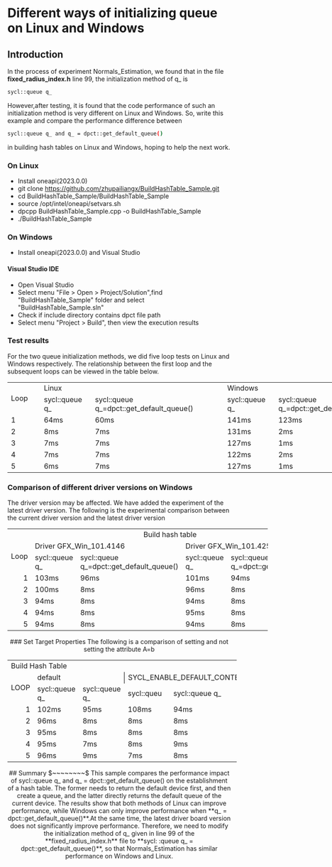 # Different ways of initializing queue on Linux and Windows
## Introduction
In the process of experiment Normals_Estimation, we found that in the file **fixed_radius_index.h** line 99, the initialization method of q_ is 
```bash
sycl::queue q_ 
```
However,after testing, it is found that the code performance of such an initialization method is very different on Linux and Windows.
So, write this example and compare the performance difference between 
```bash
sycl::queue q_ and q_ = dpct::get_default_queue()
```
in building hash tables on Linux and Windows, hoping to help the next work.

### On Linux
* Install oneapi(2023.0.0)
* git clone https://github.com/zhupailiangx/BuildHashTable_Sample.git
* cd BuildHashTable_Sample/BuildHashTable_Sample
* source /opt/intel/oneapi/setvars.sh
* dpcpp BuildHashTable_Sample.cpp -o BuildHashTable_Sample
* ./BuildHashTable_Sample

### On Windows
* Install oneapi(2023.0.0) and  Visual Studio
#### Visual Studio IDE
* Open Visual Studio
* Select menu "File > Open > Project/Solution",find "BuildHashTable_Sample" folder and select "BuildHashTable_Sample.sln"
* Check if include directory contains dpct file path
* Select menu "Project > Build", then view the execution results

### Test results
For the two queue initialization methods, we did five loop tests on Linux and Windows respectively. The relationship between the first loop and the subsequent loops can be viewed in the table below.

<table border=0 cellpadding=0 cellspacing=0 width=902 style='border-collapse:
 collapse;table-layout:fixed;width:676pt'>
 <col width=64 style='width:48pt'>
 <col width=115 style='mso-width-source:userset;mso-width-alt:4205;width:86pt'>
 <col width=304 style='mso-width-source:userset;mso-width-alt:11117;width:228pt'>
 <col width=115 style='mso-width-source:userset;mso-width-alt:4205;width:86pt'>
 <col width=304 style='mso-width-source:userset;mso-width-alt:11117;width:228pt'>
 <tr height=20 style='height:15.0pt'>
  <td rowspan=2 height=40 class=xl65 width=64 style='height:30.0pt;width:48pt'>Loop</td>
  <td colspan=2 class=xl66 width=419 style='border-left:none;width:314pt'>Linux</td>
  <td colspan=2 class=xl66 width=419 style='border-left:none;width:314pt'>Windows</td>
 </tr>
 <tr height=20 style='height:15.0pt'>
  <td height=20 class=xl67 style='height:15.0pt;border-top:none;border-left:
  none'>sycl::queue q_</td>
  <td class=xl67 style='border-top:none;border-left:none'>sycl::queue
  q_=dpct::get_default_queue()</td>
  <td class=xl67 style='border-top:none;border-left:none'>sycl::queue q_</td>
  <td class=xl67 style='border-top:none;border-left:none'>sycl::queue
  q_=dpct::get_default_queue()</td>
 </tr>
 <tr height=20 style='height:15.0pt'>
  <td height=20 class=xl65 style='height:15.0pt;border-top:none'>1</td>
  <td class=xl66 style='border-top:none;border-left:none'>64ms</td>
  <td class=xl66 style='border-top:none;border-left:none'>60ms</td>
  <td class=xl66 style='border-top:none;border-left:none'>141ms</td>
  <td class=xl66 style='border-top:none;border-left:none'>123ms</td>
 </tr>
 <tr height=20 style='height:15.0pt'>
  <td height=20 class=xl65 style='height:15.0pt;border-top:none'>2</td>
  <td class=xl66 style='border-top:none;border-left:none'>8ms</td>
  <td class=xl66 style='border-top:none;border-left:none'>7ms</td>
  <td class=xl66 style='border-top:none;border-left:none'>131ms</td>
  <td class=xl66 style='border-top:none;border-left:none'>2ms</td>
 </tr>
 <tr height=20 style='height:15.0pt'>
  <td height=20 class=xl65 style='height:15.0pt;border-top:none'>3</td>
  <td class=xl66 style='border-top:none;border-left:none'>7ms</td>
  <td class=xl66 style='border-top:none;border-left:none'>7ms</td>
  <td class=xl66 style='border-top:none;border-left:none'>127ms</td>
  <td class=xl66 style='border-top:none;border-left:none'>1ms</td>
 </tr>
 <tr height=20 style='height:15.0pt'>
  <td height=20 class=xl65 style='height:15.0pt;border-top:none'>4</td>
  <td class=xl66 style='border-top:none;border-left:none'>7ms</td>
  <td class=xl66 style='border-top:none;border-left:none'>7ms</td>
  <td class=xl66 style='border-top:none;border-left:none'>122ms</td>
  <td class=xl66 style='border-top:none;border-left:none'>2ms</td>
 </tr>
 <tr height=20 style='height:15.0pt'>
  <td height=20 class=xl65 style='height:15.0pt;border-top:none'>5</td>
  <td class=xl66 style='border-top:none;border-left:none'>6ms</td>
  <td class=xl66 style='border-top:none;border-left:none'>7ms</td>
  <td class=xl66 style='border-top:none;border-left:none'>127ms</td>
  <td class=xl66 style='border-top:none;border-left:none'>1ms</td>
 </tr>
 <![if supportMisalignedColumns]>
 <tr height=0 style='display:none'>
  <td width=64 style='width:48pt'></td>
  <td width=115 style='width:86pt'></td>
  <td width=304 style='width:228pt'></td>
  <td width=115 style='width:86pt'></td>
  <td width=304 style='width:228pt'></td>
 </tr>
 <![endif]>
</table>

### Comparison of different driver versions on Windows
The driver version may be affected. We have added the experiment of the latest driver version. The following is the experimental comparison between the current driver version and the latest driver version
<div style="text-align: center;">
<table border=0  cellpadding=0 cellspacing=0 width=586 style='border-collapse:
 collapse;table-layout:fixed;width:440pt'>
 <col width=64 span=2 style='width:48pt'>
 <col width=197 style='mso-width-source:userset;mso-width-alt:7204;width:148pt'>
 <col width=64 style='width:48pt'>
 <col width=197 style='mso-width-source:userset;mso-width-alt:7204;width:148pt'>
 <tr height=20 style='height:15.0pt'>
  <td colspan=5 height=20 class=xl66 width=586 align="center" style='height:15.0pt;width:440pt;margin:0 auto'>Build
  hash table</td>
 </tr>
 <tr height=20 style='height:15.0pt'>
  <td rowspan=2 height=40 class=xl65 style='height:30.0pt;border-top:none'>Loop</td>
  <td colspan=2 class=xl66 style='border-left:none'>Driver GFX_Win_101.4146</td>
  <td colspan=2 class=xl66 style='border-left:none'>Driver GFX_Win_101.4255</td>
 </tr>
 <tr height=20 style='height:15.0pt'>
  <td height=20 class=xl67 style='height:15.0pt;border-top:none;border-left:
  none'>sycl::queue q_</td>
  <td class=xl67 style='border-top:none;border-left:none'>sycl::queue q_=dpct::get_default_queue()</td>
  <td class=xl67 style='border-top:none;border-left:none'>sycl::queue q_</td>
  <td class=xl67 style='border-top:none;border-left:none'>sycl::queue q_=dpct::get_default_queue()</td>
 </tr>
 <tr height=20 style='height:15.0pt'>
  <td height=20 class=xl67 align=right style='height:15.0pt;border-top:none'>1</td>
  <td class=xl67 style='border-top:none;border-left:none'>103ms</td>
  <td class=xl67 style='border-top:none;border-left:none'>96ms</td>
  <td class=xl67 style='border-top:none;border-left:none'>101ms</td>
  <td class=xl67 style='border-top:none;border-left:none'>94ms</td>
 </tr>
 <tr height=20 style='height:15.0pt'>
  <td height=20 class=xl67 align=right style='height:15.0pt;border-top:none'>2</td>
  <td class=xl67 style='border-top:none;border-left:none'>100ms</td>
  <td class=xl67 style='border-top:none;border-left:none'>8ms</td>
  <td class=xl67 style='border-top:none;border-left:none'>96ms</td>
  <td class=xl67 style='border-top:none;border-left:none'>8ms</td>
 </tr>
 <tr height=20 style='height:15.0pt'>
  <td height=20 class=xl67 align=right style='height:15.0pt;border-top:none'>3</td>
  <td class=xl67 style='border-top:none;border-left:none'>94ms</td>
  <td class=xl67 style='border-top:none;border-left:none'>8ms</td>
  <td class=xl67 style='border-top:none;border-left:none'>94ms</td>
  <td class=xl67 style='border-top:none;border-left:none'>8ms</td>
 </tr>
 <tr height=20 style='height:15.0pt'>
  <td height=20 class=xl67 align=right style='height:15.0pt;border-top:none'>4</td>
  <td class=xl67 style='border-top:none;border-left:none'>94ms</td>
  <td class=xl67 style='border-top:none;border-left:none'>8ms</td>
  <td class=xl67 style='border-top:none;border-left:none'>95ms</td>
  <td class=xl67 style='border-top:none;border-left:none'>8ms</td>
 </tr>
 <tr height=20 style='height:15.0pt'>
  <td height=20 class=xl67 align=right style='height:15.0pt;border-top:none'>5</td>
  <td class=xl67 style='border-top:none;border-left:none'>94ms</td>
  <td class=xl67 style='border-top:none;border-left:none'>8ms</td>
  <td class=xl67 style='border-top:none;border-left:none'>94ms</td>
  <td class=xl67 style='border-top:none;border-left:none'>8ms</td>
 </tr>
 <![if supportMisalignedColumns]>
 <tr height=0 style='display:none'>
  <td width=64 style='width:48pt'></td>
  <td width=64 style='width:48pt'></td>
  <td width=197 style='width:148pt'></td>
  <td width=64 style='width:48pt'></td>
  <td width=197 style='width:148pt'></td>
 </tr>
 <![endif]>
</table>

</body>
### Set Target Properties
The following is a comparison of setting and not setting the attribute A=b

<table border=0 cellpadding=0 cellspacing=0 width=517 style='border-collapse:
 collapse;table-layout:fixed;width:388pt'>
 <col width=64 style='width:48pt'>
 <col width=97 span=2 style='mso-width-source:userset;mso-width-alt:3547;
 width:73pt'>
 <col width=64 style='width:48pt'>
 <col width=195 style='mso-width-source:userset;mso-width-alt:7131;width:146pt'>
 <tr height=20 style='height:15.0pt'>
  <td colspan=5 height=20 class=xl65 width=517 style='height:15.0pt;width:388pt'>Build
  Hash Table</td>
 </tr>
 <tr height=20 style='height:15.0pt'>
  <td rowspan=2 height=40 class=xl65 style='height:30.0pt;border-top:none'>LOOP</td>
  <td colspan=2 class=xl67 style='border-right:.5pt solid black;border-left:
  none'>default</td>
  <td colspan=2 class=xl65 style='border-left:none'>SYCL_ENABLE_DEFAULT_CONTEXTS=1</td>
 </tr>
 <tr height=20 style='height:15.0pt'>
  <td height=20 class=xl66 style='height:15.0pt;border-top:none;border-left:
  none'>sycl::queue q_</td>
  <td class=xl66 style='border-top:none;border-left:none'>sycl::queue q_</td>
  <td class=xl66 style='border-top:none;border-left:none'>sycl::queu<span
  style='display:none'>e q_</span></td>
  <td class=xl66 style='border-top:none;border-left:none'>sycl::queue q_</td>
 </tr>
 <tr height=20 style='height:15.0pt'>
  <td height=20 class=xl66 align=right style='height:15.0pt;border-top:none'>1</td>
  <td class=xl66 style='border-top:none;border-left:none'>102ms</td>
  <td class=xl66 style='border-top:none;border-left:none'>95ms</td>
  <td class=xl66 style='border-top:none;border-left:none'>108ms</td>
  <td class=xl66 style='border-top:none;border-left:none'>94ms</td>
 </tr>
 <tr height=20 style='height:15.0pt'>
  <td height=20 class=xl66 align=right style='height:15.0pt;border-top:none'>2</td>
  <td class=xl66 style='border-top:none;border-left:none'>96ms</td>
  <td class=xl66 style='border-top:none;border-left:none'>8ms</td>
  <td class=xl66 style='border-top:none;border-left:none'>8ms</td>
  <td class=xl66 style='border-top:none;border-left:none'>8ms</td>
 </tr>
 <tr height=20 style='height:15.0pt'>
  <td height=20 class=xl66 align=right style='height:15.0pt;border-top:none'>3</td>
  <td class=xl66 style='border-top:none;border-left:none'>95ms</td>
  <td class=xl66 style='border-top:none;border-left:none'>8ms</td>
  <td class=xl66 style='border-top:none;border-left:none'>8ms</td>
  <td class=xl66 style='border-top:none;border-left:none'>8ms</td>
 </tr>
 <tr height=20 style='height:15.0pt'>
  <td height=20 class=xl66 align=right style='height:15.0pt;border-top:none'>4</td>
  <td class=xl66 style='border-top:none;border-left:none'>95ms</td>
  <td class=xl66 style='border-top:none;border-left:none'>7ms</td>
  <td class=xl66 style='border-top:none;border-left:none'>8ms</td>
  <td class=xl66 style='border-top:none;border-left:none'>9ms</td>
 </tr>
 <tr height=20 style='height:15.0pt'>
  <td height=20 class=xl66 align=right style='height:15.0pt;border-top:none'>5</td>
  <td class=xl66 style='border-top:none;border-left:none'>96ms</td>
  <td class=xl66 style='border-top:none;border-left:none'>9ms</td>
  <td class=xl66 style='border-top:none;border-left:none'>7ms</td>
  <td class=xl66 style='border-top:none;border-left:none'>8ms</td>
 </tr>
 <![if supportMisalignedColumns]>
 <tr height=0 style='display:none'>
  <td width=64 style='width:48pt'></td>
  <td width=97 style='width:73pt'></td>
  <td width=97 style='width:73pt'></td>
  <td width=64 style='width:48pt'></td>
  <td width=195 style='width:146pt'></td>
 </tr>
 <![endif]>
</table>
## Summary
$~~~~~~~~$ This sample compares the performance impact of sycl::queue q_ and q_ = dpct::get_default_queue() on the establishment of a hash table. The former needs to return the default device first, and then create a queue, and the latter directly returns the default queue of the current device. The results show that both methods of Linux can improve performance, while Windows can only improve performance when **q_ = dpct::get_default_queue()**.At the same time, the latest driver board version does not significantly improve performance. Therefore, we need to modify the initialization method of q_ given in line 99 of the **fixed_radius_index.h** file to **sycl: :queue q_ = dpct::get_default_queue()**, so that Normals_Estimation has similar performance on Windows and Linux.



